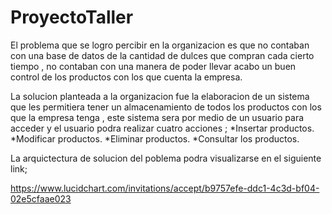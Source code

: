 # ProyectoTaller


El problema que se logro percibir en la organizacion es que no contaban con una base de datos de la cantidad de dulces que compran cada cierto tiempo , no contaban con una manera de poder llevar acabo un buen control de los productos con los que cuenta la empresa.

La solucion planteada a la organizacion fue la elaboracion de un sistema que les permitiera tener un almacenamiento de todos los productos con los que la empresa tenga , este sistema sera por medio de un usuario para acceder y el usuario podra realizar cuatro acciones ;
*Insertar productos.
*Modificar productos.
*Eliminar productos.
*Consultar los productos.

La arquictectura de solucion del poblema podra visualizarse en el siguiente link;

https://www.lucidchart.com/invitations/accept/b9757efe-ddc1-4c3d-bf04-02e5cfaae023


